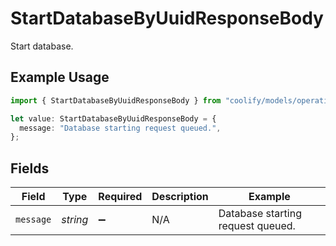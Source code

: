 # StartDatabaseByUuidResponseBody

Start database.

## Example Usage

```typescript
import { StartDatabaseByUuidResponseBody } from "coolify/models/operations";

let value: StartDatabaseByUuidResponseBody = {
  message: "Database starting request queued.",
};
```

## Fields

| Field                             | Type                              | Required                          | Description                       | Example                           |
| --------------------------------- | --------------------------------- | --------------------------------- | --------------------------------- | --------------------------------- |
| `message`                         | *string*                          | :heavy_minus_sign:                | N/A                               | Database starting request queued. |